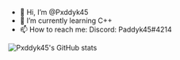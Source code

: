 - 👋 Hi, I’m @Pxddyk45
- 🌱 I’m currently learning C++
- 📫 How to reach me: Discord: Paddyk45#4214


![Pxddyk45's GitHub stats](https://github-readme-stats.vercel.app/api?username=pxddyk45)
